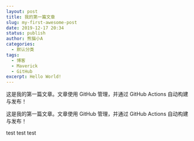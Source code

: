 ```yaml
---
layout: post
title: 我的第一篇文章
slug: my-first-awesome-post
date: 2019-12-17 20:34
status: publish
author: 熊猫小A
categories:
  - 默认分类
tags:
  - 博客
  - Maverick
  - GitHub
excerpt: Hello World!
---
```


这是我的第一篇文章。文章使用 GitHub 管理，并通过 GitHub Actions 自动构建与发布！

这是我的第一篇文章。文章使用 GitHub 管理，并通过 GitHub Actions 自动构建与发布！

test test test
